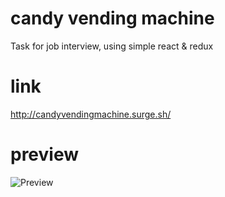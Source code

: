 # candy vending machine
Task for job interview, using simple react & redux

# link
http://candyvendingmachine.surge.sh/

# preview
![Preview](https://i.imgur.com/S6BI2gA.png)